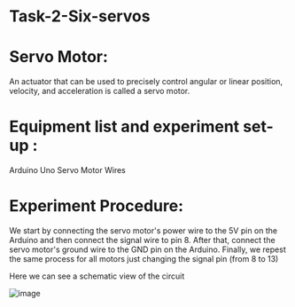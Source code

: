 # Task-2-Six-servos


# Servo Motor:
An actuator that can be used to precisely control angular or linear position, velocity, and acceleration is called a servo motor.

# Equipment list and experiment set-up :

Arduino Uno
Servo Motor
Wires

# Experiment Procedure:
We start by connecting the servo motor's power wire to the 5V pin on the Arduino and then connect the signal wire to pin 8. After that, connect the servo motor's ground wire to the GND pin on the Arduino. Finally, we repest the same process for all motors just changing the signal pin (from 8 to 13)


Here we can see a schematic view of the circuit

![image](https://github.com/user-attachments/assets/704d0cf1-f533-4966-ad7e-f5a0464e42c9)



